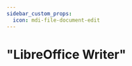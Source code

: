 ```yaml
---
sidebar_custom_props:
  icon: mdi-file-document-edit
---
```


#  "LibreOffice Writer"


<Features />
